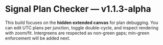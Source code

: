# Signal Plan Checker — v1.1.3-alpha
This build focuses on the **hidden extended canvas** for plan debugging. You can edit UTC plans per junction,
toggle double-cycle, and inspect rendering with zoom/fit. Intergreens are respected as non-green gaps; min-green
enforcement will be added next.
